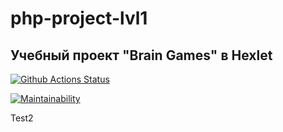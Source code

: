 # php-project-lvl1
## Учебный проект "Brain Games" в Hexlet

[![Github Actions Status](https://github.com/andpop/php-project-lvl1/workflows/build/badge.svg)](https://github.com/php-project-lvl1/actions)

[![Maintainability](https://api.codeclimate.com/v1/badges/a99a88d28ad37a79dbf6/maintainability)](https://codeclimate.com/github/andpop/php-project-lvl1/maintainability)

Test2
